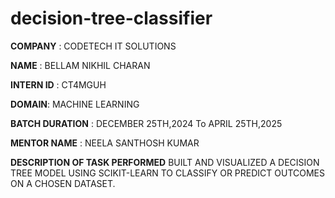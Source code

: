 # decision-tree-classifier

**COMPANY** : CODETECH IT SOLUTIONS

**NAME** : BELLAM NIKHIL CHARAN

**INTERN ID** : CT4MGUH 

**DOMAIN**: MACHINE LEARNING

**BATCH DURATION** : DECEMBER 25TH,2024 To APRIL 25TH,2025

**MENTOR NAME** : NEELA SANTHOSH KUMAR

**DESCRIPTION OF TASK PERFORMED**
BUILT AND VISUALIZED A DECISION TREE MODEL USING SCIKIT-LEARN TO CLASSIFY OR PREDICT OUTCOMES ON A CHOSEN DATASET.
